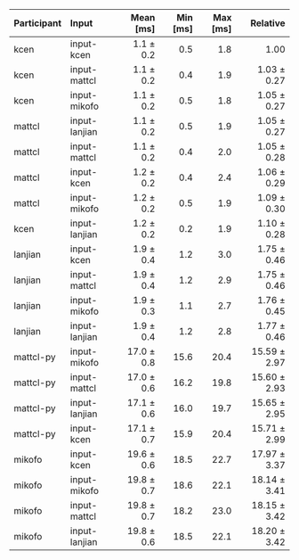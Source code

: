 | Participant | Input | Mean [ms] | Min [ms] | Max [ms] | Relative |
|:---|:---|---:|---:|---:|---:|
| kcen | input-kcen | 1.1 ± 0.2 | 0.5 | 1.8 | 1.00 |
| kcen | input-mattcl | 1.1 ± 0.2 | 0.4 | 1.9 | 1.03 ± 0.27 |
| kcen | input-mikofo | 1.1 ± 0.2 | 0.5 | 1.8 | 1.05 ± 0.27 |
| mattcl | input-lanjian | 1.1 ± 0.2 | 0.5 | 1.9 | 1.05 ± 0.27 |
| mattcl | input-mattcl | 1.1 ± 0.2 | 0.4 | 2.0 | 1.05 ± 0.28 |
| mattcl | input-kcen | 1.2 ± 0.2 | 0.4 | 2.4 | 1.06 ± 0.29 |
| mattcl | input-mikofo | 1.2 ± 0.2 | 0.5 | 1.9 | 1.09 ± 0.30 |
| kcen | input-lanjian | 1.2 ± 0.2 | 0.2 | 1.9 | 1.10 ± 0.28 |
| lanjian | input-kcen | 1.9 ± 0.4 | 1.2 | 3.0 | 1.75 ± 0.46 |
| lanjian | input-mattcl | 1.9 ± 0.4 | 1.2 | 2.9 | 1.75 ± 0.46 |
| lanjian | input-mikofo | 1.9 ± 0.3 | 1.1 | 2.7 | 1.76 ± 0.45 |
| lanjian | input-lanjian | 1.9 ± 0.4 | 1.2 | 2.8 | 1.77 ± 0.46 |
| mattcl-py | input-mikofo | 17.0 ± 0.8 | 15.6 | 20.4 | 15.59 ± 2.97 |
| mattcl-py | input-mattcl | 17.0 ± 0.6 | 16.2 | 19.8 | 15.60 ± 2.93 |
| mattcl-py | input-lanjian | 17.1 ± 0.6 | 16.0 | 19.7 | 15.65 ± 2.95 |
| mattcl-py | input-kcen | 17.1 ± 0.7 | 15.9 | 20.4 | 15.71 ± 2.99 |
| mikofo | input-kcen | 19.6 ± 0.6 | 18.5 | 22.7 | 17.97 ± 3.37 |
| mikofo | input-mikofo | 19.8 ± 0.7 | 18.6 | 22.1 | 18.14 ± 3.41 |
| mikofo | input-mattcl | 19.8 ± 0.7 | 18.2 | 23.0 | 18.15 ± 3.42 |
| mikofo | input-lanjian | 19.8 ± 0.6 | 18.5 | 22.1 | 18.20 ± 3.42 |
